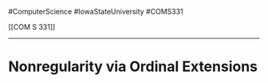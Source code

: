 #ComputerScience  #IowaStateUniversity  #COMS331 

[[COM S 331]]

---

# Nonregularity via Ordinal Extensions

